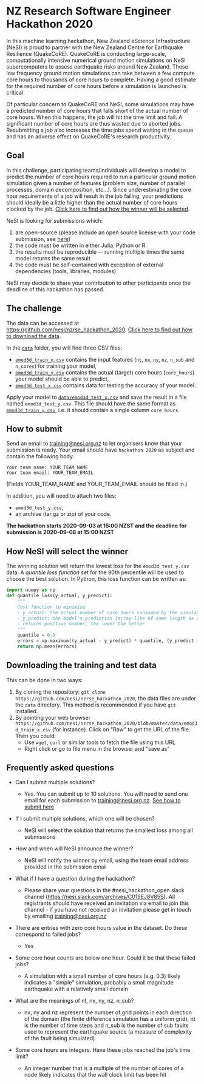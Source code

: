# NZ Research Software Engineer Hackathon 2020


In this machine learning hackathon, New Zealand eScience Infrastructure (NeSI) is proud to partner with the New Zealand Centre for Earthquake Resilience (QuakeCoRE). QuakeCoRE is conducting large-scale, computationally intensive numerical ground motion simulations on NeSI supercomputers to assess earthquake risks around New Zealand. These low frequency ground motion simulations can take between a few compute core hours to thousands of core hours to complete. Having a good estimate for the required number of core hours before a simulation is launched is critical.

Of particular concern to QuakeCoRE and NeSI, some simulations may have a predicted number of core hours that falls short of the actual number of core hours. When this happens, the job will hit the time limit and fail. A significant number of core hours are thus wasted due to aborted jobs. Resubmitting a job also increases the time jobs spend waiting in the queue and has an adverse effect on QuakeCoRE's research productivity. 

## Goal

In this challenge, participating teams/individuals will develop a model to predict the number of core hours required to run a particular ground motion simulation given a number of features (problem size, number of parallel processes, domain decomposition, etc...). Since underestimating the core hour requirements of a job will result in the job failing, your predictions should ideally be a little higher than the actual number of core hours clocked by the job. [Click here to find out how the winner will be selected](#how-nesi-will-select-the-winner).

NeSI is looking for submissions which:

 1. are open-source (please include an open source license with your code submission, see [here](https://choosealicense.com/))
 2. the code must be written in either Julia, Python or R.
 3. the results must be reproducible -- running multiple times the same model returns the same result
 4. the code must be self-contained with exception of external dependencies (tools, libraries, modules)
 
NeSI may decide to share your contribution to other participants once the deadline of this hackathon has passed.


## The challenge

The data can be accessed at https://github.com/nesi/nzrse_hackathon_2020. [Click here to find out how to download the data](#Downloading-the-training-and-test-data).

In the [`data`](data) folder, you will find three CSV files:

  * [`emod3d_train_x.csv`](data/emod3d_train_x.csv) contains the input features (`nt`, `nx`, `ny`, `nz`, `n_sub` and `n_cores`) for training your model,
  * [`emod3d_train_y.csv`](data/emod3d_train_y.csv) contains the actual (target) core hours (`core_hours`) your model should be able to predict,
  * [`emod3d_test_x.csv`](data/emod3d_test_x.csv) contains data for testing the accuracy of your model.

Apply your model to [`data/emod3d_test_x.csv`](data/emod3d_test_x.csv) and save the result in a file named `emod3d_test_y.csv`. This file should have the same format as [`emod3d_train_y.csv`](data/emod3d_train_y.csv), i.e. it should contain a single column `core_hours`. 


## How to submit

Send an email to training@nesi.org.nz to let organisers know that your submission is ready. Your email should have `hackathon 2020` as subject and contain the following body:

```
Your team name: YOUR_TEAM_NAME
Your team email: YOUR_TEAM_EMAIL
```
(Fields YOUR_TEAM_NAME and YOUR_TEAM_EMAIL should be filled in.)

In addition, you will need to attach two files:

 * `emod3d_test_y.csv`,
 * an archive (tar.gz or zip) of your code.
 
**The hackathon starts 2020-09-03 at 15:00 NZST and the deadline for submission is 2020-09-08 at 15:00 NZST**

## How NeSI will select the winner

The winning solution will return the lowest loss for the `emod3d_test_y.csv` data. A *quantile loss function* set for the 90th percentile will be used to choose the best solution. In Python, this loss function can be written as:

```python
import numpy as np
def quantile_loss(y_actual, y_predict):
    """
    Cost function to minimise
    - y_actual: the actual number of core hours consumed by the simulation (array-like)
    - y_predict: the model's prediction (array-like of same length as above)
    - returns positive number, the lower the better
    """
    quantile = 0.9
    errors = np.maximum((y_actual - y_predict) * quantile, (y_predict - y_actual) * (1.0 - quantile))
    return np.mean(errors)
```

## Downloading the training and test data

This can be done in two ways:
  1. By cloning the repository: `git clone https://github.com/nesi/nzrse_hackathon_2020`, the data files are under the `data` directory. This method is recommended if you have `git` installed.
  2. By pointing your web browser `https://github.com/nesi/nzrse_hackathon_2020/blob/master/data/emod3d_train_x.csv` (for instance). Click on "Raw" to get the URL of the file. Then you could:
     * Use `wget`, `curl` or similar tools to fetch the file using this URL
     * Right click or go to file menu in the browser and "save as"

## Frequently asked questions

 * Can I submit multiple solutions? 
   - Yes. You can submit up to 10 solutions. You will need to send one email for each submission to training@nesi.org.nz. [See how to submit here](#how-to-submit)

 * If I submit multiple solutions, which one will be chosen? 
   - NeSI will select the solution that returns the smallest loss among all submissions

 * How and when will NeSI announce the winner?
   - NeSI will notify the winner by email, using the team email address provided in the submission email

 * What if I have a question during the hackathon?
   - Please share your questions in the #nesi_hackathon_open slack channel (https://nesi.slack.com/archives/C019EJ8V85S).  All registrants should have received an invitation via email to join this channel - if you have not received an invitation please get in touch by emailing training@nesi.org.nz

 * There are entries with zero core hours value in the dataset. Do these correspond to failed jobs?
   - Yes
  
 * Some core hour counts are below one hour. Could it be that these failed jobs? 
   - A simulation with a small number of core hours (e.g. 0.3) likely indicates a "simple" simulation, probably a small magnitude earthquake with a relatively small domain

 * What are the meanings of nt, nx,  ny, nz, n_sub?
   - nx, ny and nz represent the number of grid points in each direction of the domain (the finite difference simulation has a uniform grid),
nt is the number of time steps and n_sub is the number of sub faults used to represent the earthquake source (a measure of complexity of the fault being simulated)

 * Some core hours are integers. Have these jobs reached the job's time limit?
   - An integer number that is a multiple of the number of cores of a node likely indicates that the wall clock limit has been hit

